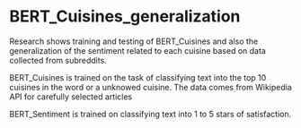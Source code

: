# BERT_Cuisines_generalization
Research shows training and testing of BERT_Cuisines and also the generalization of the sentiment related to each cuisine based on data collected from subreddits.

BERT_Cuisines is trained on the task of classifying text into the top 10 cuisines in the word or a unknowed cuisine. The data comes from Wikipedia API for carefully selected articles

BERT_Sentiment is trained on classifying text into 1 to 5 stars of satisfaction. 
